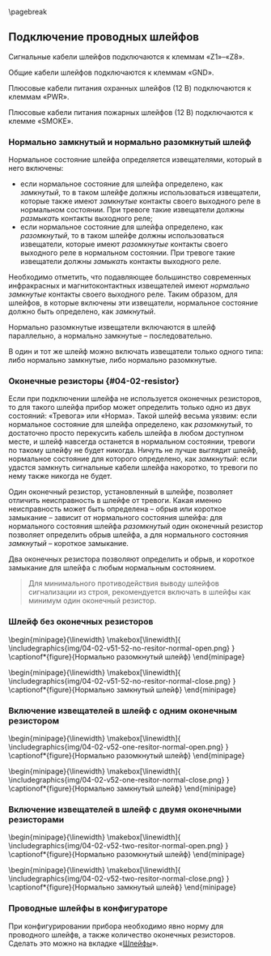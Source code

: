 \pagebreak

## Подключение проводных шлейфов

Сигнальные кабели шлейфов подключаются к клеммам «Z1»–«Z8».

Общие кабели шлейфов подключаются к клеммам «GND».

Плюсовые кабели питания охранных шлейфов (12 В) подключаются к клеммам «PWR».

Плюсовые кабели питания пожарных шлейфов (12 В) подключаются к клемме «SMOKE».

### Нормально замкнутый и нормально разомкнутый шлейф

Нормальное состояние шлейфа определяется извещателями, который в него включены:

* если нормальное состояние для шлейфа определено, как *замкнутый*, то в таком шлейфе должны использоваться извещатели, которые также имеют *замкнутые* контакты своего выходного реле в нормальном состоянии. При тревоге такие извещатели должны *размыкать* контакты выходного реле;
* если нормальное состояние для шлейфа определено, как *разомкнутый*, то в таком шлейфе должны использоваться извещатели, которые имеют *разомкнутые* контакты своего выходного реле в нормальном состоянии. При тревоге такие извещатели должны *замыкать* контакты выходного реле.

Необходимо отметить, что подавляющее большинство современных инфракрасных и магнитоконтактных извещателей имеют *нормально замкнутые* контакты своего выходного реле. Таким образом, для шлейфов, в которые включены эти извещатели, нормальное состояние должно быть определено, как *замкнутый*.

Нормально разомкнутые извещатели включаются в шлейф параллельно, а нормально замкнутые – последовательно.

В один и тот же шлейф можно включать извещатели только одного типа: либо нормально замкнутые, либо нормально разомкнутые.

### Оконечные резисторы {#04-02-resistor}

Если при подключении шлейфа не используется оконечных резисторов, то для такого шлейфа прибор может определить только одно из двух состояний: «Тревога» или «Норма». Такой шлейф весьма уязвим: если нормальное состояние для шлейфа определено, как *разомкнутый*, то достаточно просто перекусить кабель шлейфа в любом доступном месте, и шлейф навсегда останется в нормальном состоянии, тревоги по такому шлейфу не будет никогда. Ничуть не лучше выглядит шлейф, нормальное состояние для которого определено, как *замкнутый*: если удастся замкнуть сигнальные кабели шлейфа накоротко, то тревоги по нему также никогда не будет.

Один оконечный резистор, установленный в шлейфе, позволяет отличить неисправность в шлейфе от тревоги. Какая именно неисправность может быть определена – обрыв или короткое замыкание – зависит от нормального состояния шлейфа: для нормального состояния шлейфа *разомкнутый* один оконечный резистор позволяет определить обрыв шлейфа, а для нормального состояния *замкнутый* – короткое замыкание.

Два оконечных резистора позволяют определить и обрыв, и короткое замыкание для шлейфа с любым нормальным состоянием.

> Для минимального противодействия выводу шлейфов сигнализации из строя, рекомендуется включать в шлейфы как минимум один оконечный резистор.

### Шлейф без оконечных резисторов

\begin{minipage}{\linewidth}
	\makebox[\linewidth]{
 		\includegraphics{img/04-02-v51-52-no-resitor-normal-open.png}
 	}
	\captionof*{figure}{Нормально разомкнутый шлейф}
\end{minipage}

\begin{minipage}{\linewidth}
	\makebox[\linewidth]{
 		\includegraphics{img/04-02-v51-52-no-resitor-normal-close.png}
 	}
	\captionof*{figure}{Нормально замкнутый шлейф}
\end{minipage}

### Включение извещателей в шлейф с одним оконечным резистором

\begin{minipage}{\linewidth}
	\makebox[\linewidth]{
 		\includegraphics{img/04-02-v52-one-resitor-normal-open.png}
 	}
	\captionof*{figure}{Нормально разомкнутый шлейф}
\end{minipage}

\begin{minipage}{\linewidth}
	\makebox[\linewidth]{
 		\includegraphics{img/04-02-v52-one-resitor-normal-close.png}
 	}
	\captionof*{figure}{Нормально замкнутый шлейф}
\end{minipage}

### Включение извещателей в шлейф с двумя оконечными резисторами

\begin{minipage}{\linewidth}
	\makebox[\linewidth]{
 		\includegraphics{img/04-02-v52-two-resitor-normal-open.png}
 	}
	\captionof*{figure}{Нормально разомкнутый шлейф}
\end{minipage}

\begin{minipage}{\linewidth}
	\makebox[\linewidth]{
 		\includegraphics{img/04-02-v52-two-resitor-normal-close.png}
 	}
	\captionof*{figure}{Нормально замкнутый шлейф}
\end{minipage}

### Проводные шлейфы в конфигураторе

При конфигурировании прибора необходимо явно норму для проводного шлейфв, а также количество оконечных резисторов. Сделать это можно на вкладке «[Шлейфы](#config-zones)».

